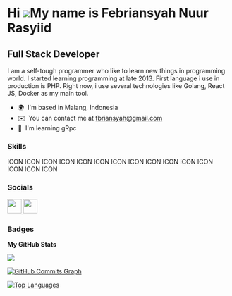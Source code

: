 Hi ![](https://user-images.githubusercontent.com/18350557/176309783-0785949b-9127-417c-8b55-ab5a4333674e.gif)My name is Febriansyah Nuur Rasyiid
================================================================================================================================================

Full Stack Developer
--------------------

I am a self-tough programmer who like to learn new things in programming world. I started learning programming at late 2013. First language i use in production is PHP. Right now, i use several technologies like Golang, React JS, Docker as my main tool.

* 🌍  I'm based in Malang, Indonesia
* ✉️  You can contact me at [fbriansyah@gmail.com](mailto:fbriansyah@gmail.com)
* 🧠  I'm learning gRpc

### Skills


<p align="left">
ICON ICON ICON ICON ICON ICON ICON ICON ICON ICON ICON ICON ICON ICON ICON
</p>


### Socials

<p align="left"> <a href="https://www.github.com/fbriansyah" target="_blank" rel="noreferrer"> <picture> <source media="(prefers-color-scheme: dark)" srcset="https://raw.githubusercontent.com/danielcranney/readme-generator/main/public/icons/socials/github-dark.svg" /> <source media="(prefers-color-scheme: light)" srcset="https://raw.githubusercontent.com/danielcranney/readme-generator/main/public/icons/socials/github.svg" /> <img src="https://raw.githubusercontent.com/danielcranney/readme-generator/main/public/icons/socials/github.svg" width="32" height="32" /> </picture> </a> <a href="https://www.linkedin.com/in/febrianrasyiid" target="_blank" rel="noreferrer"> <picture> <source media="(prefers-color-scheme: dark)" srcset="undefined" /> <source media="(prefers-color-scheme: light)" srcset="https://raw.githubusercontent.com/danielcranney/readme-generator/main/public/icons/socials/linkedin.svg" /> <img src="https://raw.githubusercontent.com/danielcranney/readme-generator/main/public/icons/socials/linkedin.svg" width="32" height="32" /> </picture> </a></p>

### Badges

<b>My GitHub Stats</b>

<a href="http://www.github.com/fbriansyah"><img src="https://github-readme-streak-stats.herokuapp.com/?user=fbriansyah&stroke=ffffff&background=1c1917&ring=0891b2&fire=0891b2&currStreakNum=ffffff&currStreakLabel=0891b2&sideNums=ffffff&sideLabels=ffffff&dates=ffffff&hide_border=true" /></a>

<a href="http://www.github.com/fbriansyah"><img src="https://github-readme-activity-graph.cyclic.app/graph?username=fbriansyah&bg_color=1c1917&color=ffffff&line=0891b2&point=ffffff&area_color=1c1917&area=true&hide_border=true&custom_title=GitHub%20Commits%20Graph" alt="GitHub Commits Graph" /></a>

<a href="https://github.com/fbriansyah" align="left"><img src="https://github-readme-stats.vercel.app/api/top-langs/?username=fbriansyah&langs_count=10&title_color=0891b2&text_color=ffffff&icon_color=0891b2&bg_color=1c1917&hide_border=true&locale=en&custom_title=Top%20%Languages" alt="Top Languages" /></a>
